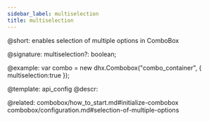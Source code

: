 ```yaml
---
sidebar_label: multiselection
title: multiselection
---          
```


@short: enables selection of multiple options in ComboBox

@signature: multiselection?: boolean;

@example: 
var combo = new dhx.Combobox("combo_container", {
    multiselection:true
});


@template:	api_config
@descr: 

@related: combobox/how_to_start.md#initialize-combobox
combobox/configuration.md#selection-of-multiple-options

